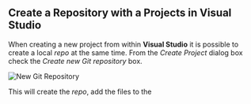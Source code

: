 ## Create a Repository with a Projects in Visual Studio

When creating a new project from within **Visual Studio** it is possible to create a local _repo_ at the same time.  From the _Create Project_ dialog box check the _Create new Git repository_ box.

![New Git Repository](/img/NewRepositoryFromVisualStudio.PNG)

This will create the _repo_, add the files to the 

